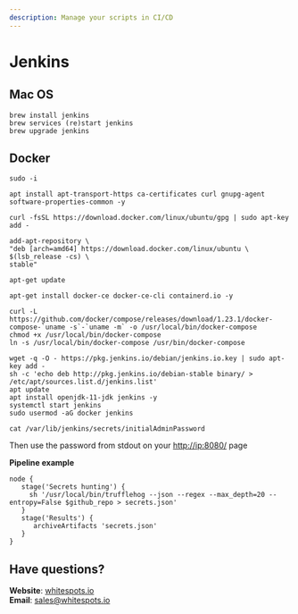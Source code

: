 ```yaml
---
description: Manage your scripts in CI/CD
---
```


# Jenkins

## Mac OS

```text
brew install jenkins
brew services (re)start jenkins
brew upgrade jenkins
```

## Docker

```text
sudo -i
    
apt install apt-transport-https ca-certificates curl gnupg-agent software-properties-common -y
    
curl -fsSL https://download.docker.com/linux/ubuntu/gpg | sudo apt-key add -

add-apt-repository \
"deb [arch=amd64] https://download.docker.com/linux/ubuntu \
$(lsb_release -cs) \
stable"

apt-get update

apt-get install docker-ce docker-ce-cli containerd.io -y

curl -L https://github.com/docker/compose/releases/download/1.23.1/docker-compose-`uname -s`-`uname -m` -o /usr/local/bin/docker-compose
chmod +x /usr/local/bin/docker-compose
ln -s /usr/local/bin/docker-compose /usr/bin/docker-compose

wget -q -O - https://pkg.jenkins.io/debian/jenkins.io.key | sudo apt-key add -
sh -c 'echo deb http://pkg.jenkins.io/debian-stable binary/ > /etc/apt/sources.list.d/jenkins.list'
apt update
apt install openjdk-11-jdk jenkins -y
systemctl start jenkins
sudo usermod -aG docker jenkins

cat /var/lib/jenkins/secrets/initialAdminPassword
```

Then use the password from stdout on your [http://ip:8080/](http://ip:8080/) page

**Pipeline example**

```text
node {
   stage('Secrets hunting') { 
     sh '/usr/local/bin/trufflehog --json --regex --max_depth=20 --entropy=False $github_repo > secrets.json'
   }
   stage('Results') {
      archiveArtifacts 'secrets.json'
   }
}
```

## Have questions?

**Website**: [whitespots.io](https://whitespots.io/?utm=appsecwiki)   
**Email**: [sales@whitespots.io](mailto:sales@whitespots.io)


